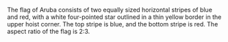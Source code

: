 The flag of Aruba consists of two equally sized horizontal stripes of blue and red, with a white four-pointed star outlined in a thin yellow border in the upper hoist corner. The top stripe is blue, and the bottom stripe is red. The aspect ratio of the flag is 2:3.